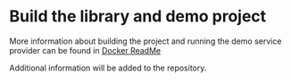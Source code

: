 # Build the library and demo project
More information about building the project and running the demo service provider can be found in [Docker ReadMe](docker/README.md)

Additional information will be added to the repository.